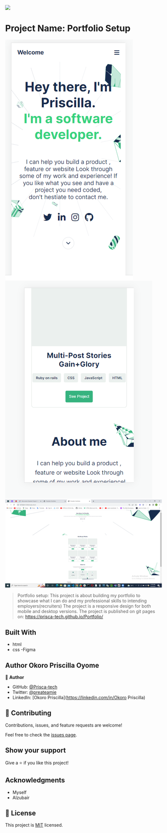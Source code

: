 ![](https://img.shields.io/badge/Microverse-blueviolet)

# Project Name: Portfolio Setup

![Screenshot](mobile-headline.png)
![Screenshot](works-section.png)
![Screenshot](desktop-version.png)

> Portfolio setup:
> This project is about building my portfolio to showcase what I can do and my professional skills to intending employers(recruiters)
> The project is a responsive design for both mobile and desktop versions.
> The project is published on git pages on: https://prisca-tech.github.io/Portfolio/

## Built With

- html
- css
  -Figma

## Author Okoro Priscilla Oyome

👤 **Author**

- GitHub: [@Prisca-tech](https://github.com/Prisca-tech)
- Twitter: [@preateamie](https://twitter.com/preateamie)
- LinkedIn: [Okoro Priscilla](https://linkedin.com/in/Okoro Priscilla)

## 🤝 Contributing

Contributions, issues, and feature requests are welcome!

Feel free to check the [issues page](../../issues/).

## Show your support

Give a ⭐️ if you like this project!

## Acknowledgments

- Myself
- Alzubair

## 📝 License

This project is [MIT](./MIT.md) licensed.
